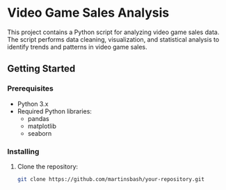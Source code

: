 # Video Game Sales Analysis
This project contains a Python script for analyzing video game sales data. The script performs data cleaning, visualization, and statistical analysis to identify trends and patterns in video game sales.

## Getting Started

### Prerequisites
- Python 3.x
- Required Python libraries:
  - pandas
  - matplotlib
  - seaborn

### Installing
1. Clone the repository:
   ```bash
   git clone https://github.com/martinsbash/your-repository.git
